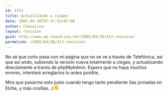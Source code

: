 ```yaml
---
id: 1313
title: Actualizando a ciegas
date: 2005-04-30T07:37:52+02:00
author: Chavalina
layout: revision
guid: http://www.wp.chavalina.net/2005/04/30/413-revision/
permalink: /2005/04/30/413-revision/
---
```

No sé que coño pasa con mi página que no se ve a través de Telefónica, así que así ando, subiendo la versión nueva totalmente a ciegas, y actualizando directamente a través de phpMyAdmin. Espero que no haya muchos errores, intentaré arreglarlos lo antes posible.

Mira que pasarme esto justo cuando tengo tanto pendiente (las jornadas en Elche, y más cosillas…)![emo](/imagenes/emoticonos/triste.gif)
